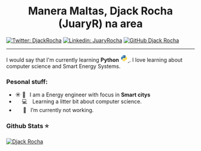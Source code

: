 <h1 align="center">Manera Maltas, Djack Rocha (JuaryR) na area</h1>


[![Twitter: DjackRocha](https://img.shields.io/twitter/follow/DjackRocha?style=social)](https://twitter.com/DjackRocha)
[![Linkedin: JuaryRocha](https://img.shields.io/badge/-JuaryRocha-blue?style=flat-square&logo=Linkedin&logoColor=white&link=https://www.linkedin.com/in/juary-rocha-68027571/)](https://www.linkedin.com/in/juary-rocha-68027571/)
[![GitHub Djack Rocha](https://img.shields.io/github/followers/juaryR?label=follow&style=social)](https://github.com/juaryR)

---

I would say that I'm currently learning **Python**  <a href="https://www.python.org" target="_blank"> <img src="https://raw.githubusercontent.com/devicons/devicon/master/icons/python/python-original.svg" alt="python" width="20" height="20"/> </a>.  I love learning about computer science and Smart Energy Systems.


### Pesonal stuff:

* ☀️    🔋&ensp; I am a Energy  engineer with focus in **Smart citys**
* &ensp;&ensp; 💻&ensp;&ensp;Learning  a litter bit about computer science.
* &ensp;&ensp;&ensp;🔭 &ensp;I’m currently not working. 




### Github Stats ⭐
[![Djack Rocha](https://github-readme-stats.vercel.app/api?username=juaryR&show_icons=true&theme=tokyonight)](https://github.com/anuraghazra/github-readme-stats)